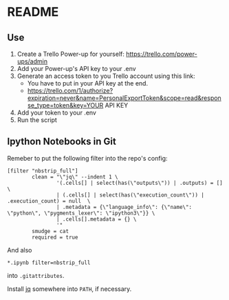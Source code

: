 # README

## Use

1. Create a Trello Power-up for yourself: https://trello.com/power-ups/admin
2. Add your Power-up's API key to your .env
3. Generate an access token to you Trello account using this link:
   - You have to put in your API key at the end.
   - https://trello.com/1/authorize?expiration=never&name=PersonalExportToken&scope=read&response_type=token&key=YOUR API KEY
4. Add your token to your .env
5. Run the script

## Ipython Notebooks in Git

Remeber to put the following filter into the repo's config:

```
[filter "nbstrip_full"]
        clean = "\"jq\" --indent 1 \
                '(.cells[] | select(has(\"outputs\")) | .outputs) = []  \
                | (.cells[] | select(has(\"execution_count\")) | .execution_count) = null  \
                | .metadata = {\"language_info\": {\"name\": \"python\", \"pygments_lexer\": \"ipython3\"}} \
                | .cells[].metadata = {} \
                '"
        smudge = cat
        required = true
```

And also

```
*.ipynb filter=nbstrip_full
```

into `.gitattributes`.

Install [jq](https://stedolan.github.io/jq/) somewhere into `PATH`, if necessary.
